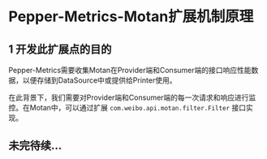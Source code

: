 # Pepper-Metrics-Motan扩展机制原理

## 1 开发此扩展点的目的

Pepper-Metrics需要收集Motan在Provider端和Consumer端的接口响应性能数据，以便存储到DataSource中或提供给Printer使用。

在此背景下，我们需要对Provider端和Consumer端的每一次请求和响应进行监控。在Motan中，可以通过扩展 `com.weibo.api.motan.filter.Filter` 接口实现。


## 未完待续...